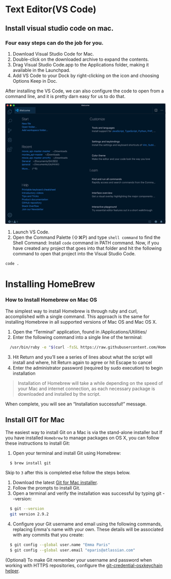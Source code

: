 # Text Editor(VS Code)

## Install visual studio code on mac.
### Four easy steps can do the job for you.

1. Download Visual Studio Code for Mac.
1. Double-click on the downloaded archive to expand the contents.
1. Drag Visual Studio Code.app to the Applications folder, making it available in the Launchpad.
1. Add VS Code to your Dock by right-clicking on the icon and choosing  Options  Keep in Doc.

After installing the VS Code, we can also configure the code to open from a command line, and it is pretty darn easy for us to do that.

![vscode image](/uploads/vscode.png)
1. Launch VS Code.
1. Open the Command Palette (⇧⌘P) and type `shell command` to find the Shell Command: Install `code` command in PATH command.
Now, if you have created any project that goes into that folder and hit the following command to open that project into the Visual Studio Code.

```
code .

```

# Installing HomeBrew
### How to Install Homebrew on Mac OS

The simplest way to install Homebrew is through ruby and curl, accomplished with a single command. This approach is the same for installing Homebrew in all supported versions of Mac OS and Mac OS X.

1. Open the “Terminal” application, found in /Applications/Utilities/
2. Enter the following command into a single line of the terminal:

```bash
  /usr/bin/ruby -e "$(curl -fsSL https://raw.githubusercontent.com/Homebrew/install/master/install)"
```
3. Hit Return and you’ll see a series of lines about what the script will install and where, hit Return again to agree or hit Escape to cancel
4. Enter the administrator password (required by sudo execution) to begin installation

>Installation of Homebrew will take a while depending on the speed of your Mac and internet connection, as each necessary package is downloaded and installed by the script.

When complete, you will see an “Installation successful!” message.

## Install GIT for Mac
The easiest way to install Git on a Mac is via the stand-alone installer but If you have installed `Homebrew` to manage packages on OS X, you can follow these instructions to install Git:

1. Open your terminal and install Git using Homebrew:

```bash
  $ brew install git
```
Skip to `3` after this is completed else follow the steps below.

1. Download the latest [Git for Mac installer](https://sourceforge.net/projects/git-osx-installer/files/).
2. Follow the prompts to install Git.
3. Open a terminal and verify the installation was successful by typing git --version:
```bash
  $ git --version
  git version 2.9.2
```
4. Configure your Git username and email using the following commands, replacing Emma's name with your own. These details will be associated with any commits that you create:
```bash
  $ git config --global user.name "Emma Paris"
  $ git config --global user.email "eparis@atlassian.com"
```
(Optional) To make Git remember your username and password when working with HTTPS repositories, configure the [git-credential-osxkeychain helper](https://www.atlassian.com/git/tutorials/install-git#install-the-git-credential-osx).

